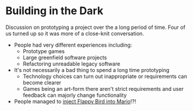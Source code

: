 # Building in the Dark

Discussion on prototyping a project over the a long period of time. Four of us
turned up so it was more of a close-knit conversation.

- People had very different experiences including:
  - Prototype games
  - Large greenfield software projects
  - Refactoring unreadable legacy software
- It's not necessarily a bad thing to spend a long time prototyping
  - Technology choices can turn out inappropriate or requirements can become clearer
  - Games being an art-form there aren't strict requirements and user feedback can majorly change functionality
- People managed to [inject Flappy Bird into Mario](https://www.youtube.com/watch?v=hB6eY73sLV0)!?!
